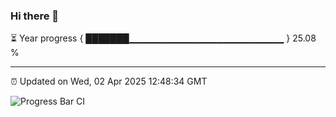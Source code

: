 ### Hi there 👋

⏳ Year progress { ███████▁▁▁▁▁▁▁▁▁▁▁▁▁▁▁▁▁▁▁▁▁▁▁ } 25.08 %

---

⏰ Updated on Wed, 02 Apr 2025 12:48:34 GMT

![Progress Bar CI](https://github.com/ZhaoGui/ZhaoGui/workflows/Progress%20Bar%20CI/badge.svg)
